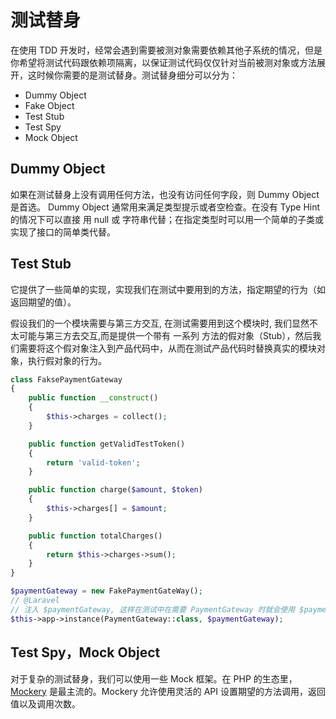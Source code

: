 # 测试替身

在使用 TDD 开发时，经常会遇到需要被测对象需要依赖其他子系统的情况，但是你希望将测试代码跟依赖项隔离，以保证测试代码仅仅针对当前被测对象或方法展开，这时候你需要的是测试替身。测试替身细分可以分为：

- Dummy Object
- Fake Object
- Test Stub
- Test Spy
- Mock Object

## Dummy Object

如果在测试替身上没有调用任何方法，也没有访问任何字段，则 Dummy Object 是首选。
Dummy Object 通常用来满足类型提示或者空检查。在没有 Type Hint 的情况下可以直接
用 null 或 字符串代替；在指定类型时可以用一个简单的子类或实现了接口的简单类代替。

## Test Stub

它提供了一些简单的实现，实现我们在测试中要用到的方法，指定期望的行为（如返回期望的值）。

假设我们的一个模块需要与第三方交互, 在测试需要用到这个模块时, 我们显然不太可能与第三方去交互,而是提供一个带有 一系列 方法的假对象（Stub），然后我们需要将这个假对象注入到产品代码中，从而在测试产品代码时替换真实的模块对象，执行假对象的行为。

```php
class FaksePaymentGateway
{
    public function __construct()
    {
        $this->charges = collect();
    }

    public function getValidTestToken()
    {
        return 'valid-token';
    }

    public function charge($amount, $token)
    {
        $this->charges[] = $amount;
    }

    public function totalCharges()
    {
        return $this->charges->sum();
    }
}

$paymentGateway = new FakePaymentGateWay();
// @Laravel
// 注入 $paymentGateway, 这样在测试中在需要 PaymentGateway 时就会使用 $paymentGateway
$this->app->instance(PaymentGateway::class, $paymentGateway);

```

## Test Spy，Mock Object

对于复杂的测试替身，我们可以使用一些 Mock 框架。在 PHP 的生态里，[Mockery](https://github.com/mockery/mockery) 是最主流的。Mockery 允许使用灵活的 API 设置期望的方法调用，返回值以及调用次数。
